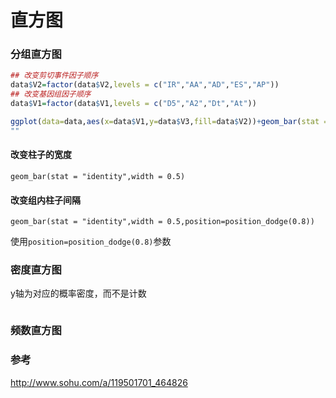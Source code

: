 # 直方图



### 分组直方图

```R
## 改变剪切事件因子顺序
data$V2=factor(data$V2,levels = c("IR","AA","AD","ES","AP"))
## 改变基因组因子顺序
data$V1=factor(data$V1,levels = c("D5","A2","Dt","At"))

ggplot(data=data,aes(x=data$V1,y=data$V3,fill=data$V2))+geom_bar(stat = "identity",position="dodge")
""
```

#### 改变柱子的宽度

`geom_bar(stat = "identity",width = 0.5)`

#### 改变组内柱子间隔

`geom_bar(stat = "identity",width = 0.5,position=position_dodge(0.8))`

使用`position=position_dodge(0.8)`参数

### 密度直方图

y轴为对应的概率密度，而不是计数

```R

```



### 频数直方图





### 参考

 http://www.sohu.com/a/119501701_464826 

